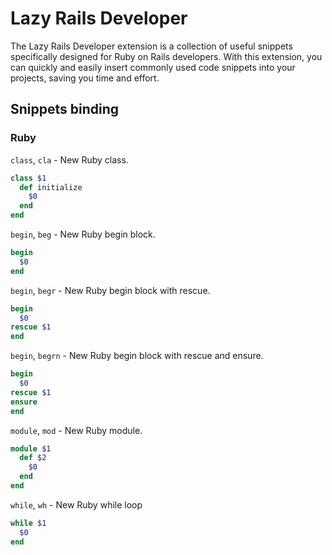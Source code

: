 # Lazy Rails Developer

The Lazy Rails Developer extension is a collection of useful snippets specifically designed for Ruby on Rails developers. With this extension, you can quickly and easily insert commonly used code snippets into your projects, saving you time and effort.

## Snippets binding

### Ruby

`class`, `cla` - New Ruby class.
```ruby
class $1
  def initialize
    $0
  end
end
```

`begin`, `beg` - New Ruby begin block.
```ruby
begin
  $0
end
```

`begin`, `begr` - New Ruby begin block with rescue.
```ruby
begin
  $0
rescue $1
end
```

`begin`, `begrn` - New Ruby begin block with rescue and ensure.
```ruby
begin
  $0
rescue $1
ensure
end
```

`module`, `mod` - New Ruby module.
```ruby
module $1
  def $2
    $0
  end
end
```

`while`, `wh` - New Ruby while loop
```ruby
while $1
  $0
end
```